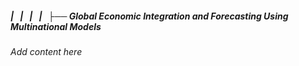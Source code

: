 ##### |   |   |   |   ├── Global Economic Integration and Forecasting Using Multinational Models

*Add content here*